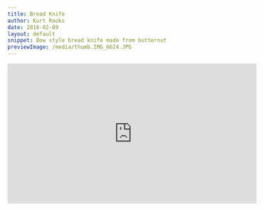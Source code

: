 ```yaml
---
title: Bread Knife
author: Kurt Rooks
date: 2016-02-09
layout: default
snippet: Bow style bread knife made from butternut
previewImage: /media/thumb.IMG_6624.JPG
---
```


<div class="youtubevideowrap">
<div class="video-container">
<iframe width="560" height="315" src="https://www.youtube.com/embed/LlcUrKpbd6o" frameborder="0" allowfullscreen></iframe>
</div>
</div>

